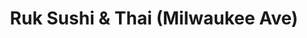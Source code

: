 ---
layout: place
title: "Ruk Sushi & Thai (Milwaukee Ave)"
permalink: /illinois/chicago/ruk-sushi-thai-milwaukee-ave.html
stateAbbr: IL
stateName: Illinois
cityName: Chicago
seo:
  name: "Ruk Sushi & Thai (Milwaukee Ave)"
  type: Restaurant
  links: http://www.ruksushi.com/
description: "Thai & Japanese dishes plus sushi offered in a straightforward BYOB setting. Ruk Sushi & Thai (Milwaukee Ave) serves delicious sushi in Chicago, Illinois. Try fresh Japanese dishes for a great dining experience. Available for takeout, delivery, lunch, and dinner."
place_id: ChIJf9T2bj7MD4gR0l8bHcHcvAQ
photos:
  - name: >-
      places/ChIJf9T2bj7MD4gR0l8bHcHcvAQ/photos/AeeoHcJGOGj53rJtdrY0GtEL-IwM1j94fVeumEGWm73cH9tGqXCajvKCvuXmjuMd4yukuqvpOgJCsT5-2mEI95lM0lWGkAx-151F0jO_Xy3nP9UbefYTmfiX0pRJsSKyLF6NbwVVjcsYpbPJpRieHf5u1oZ3W3gwPuEDRLz5poRkdMj-2vPP206UbKXIFPdeT_A9DkPKxrOPSXGsU_haAgg4WTJ1DfzU5Q9CTTBaD9B0TSxsmOXxTLRg508GF-l6XMiWgcgQnf2WqnVZHW8uwnc0IpXwFmimEMVuXkKm-jof9DMInW917ORs6nxVa_ZUD8wJPLVENq0PGHIGK7NTPcGGicAJwMPFTnFepttbATUnwLypSDd02-4ppJAK6xzi2jvHHjBAXfcaCck6PtU9SD7abz4zKauDFCJJew-ocCrCPztMLQ
    widthPx: 4032
    heightPx: 3024
    authorAttributions:
      - displayName: Dr. George E Barsa
        uri: https://maps.google.com/maps/contrib/118400325964990782263
        photoUri: >-
          https://lh3.googleusercontent.com/a-/ALV-UjVSzVodSp3zX6l_uy8IqWafD9f8NHX42Tt8b6fgJoHC4Su3kig0=s100-p-k-no-mo
    flagContentUri: >-
      https://www.google.com/local/imagery/report/?cb_client=maps_api_places.places_api&image_key=!1e10!2sCIHM0ogKEICAgIDZgLvAdg&hl=en-US
    googleMapsUri: >-
      https://www.google.com/maps/place//data=!3m4!1e2!3m2!1sCIHM0ogKEICAgIDZgLvAdg!2e10!4m2!3m1!1s0x880fcc3e6ef6d47f:0x4bcdcc11d1b5fd2
  - name: >-
      places/ChIJf9T2bj7MD4gR0l8bHcHcvAQ/photos/AeeoHcKbtn4jeAAImTAgmmoxOeaIkHyEwXW5tD8IE1xd3Hw5vIhGvOpO2sax3HWEekbrZ7zfw9XHvlmoXRQiN0GSPadRl4X4M5XF4fB9owydm8yRDBbYvsEaf_5zucVBDFXwqnDuRVKRe4D79lkgOgiNkju7p7Bw4llFS-6NgYGlfJweuOFJXG6EG_EPfWgRE1jrrhFEk13T13ihnq_03ABHhwdk3k-85B6ldgrn2DuJV8uRjg7jb4X4iHbM04xz8bR5MdSQI_Camn0jmXip5582MtDM383hKS2mPziKEhfnJabIdrwgF5qBZ6hZo7tzsr3ExPHwbquykQqG7N2BuT7pQiYst2iQySf9sHyzr9Esh--V87HxDSzrB1jLCCFbIWjzbpFN6GPZVHRJItnQ37tn-OZnhcnO1Qc1Xjyx_yW3oMZf0Q
    widthPx: 4000
    heightPx: 2252
    authorAttributions:
      - displayName: ezell hudson
        uri: https://maps.google.com/maps/contrib/107225902383816640963
        photoUri: >-
          https://lh3.googleusercontent.com/a-/ALV-UjVFB-G2pJflrTYkxJRGDWbgWbFIIqdyT9f1DKtsmsCsIQEXQn9T=s100-p-k-no-mo
    flagContentUri: >-
      https://www.google.com/local/imagery/report/?cb_client=maps_api_places.places_api&image_key=!1e10!2sCIHM0ogKEICAgID6q4WuKQ&hl=en-US
    googleMapsUri: >-
      https://www.google.com/maps/place//data=!3m4!1e2!3m2!1sCIHM0ogKEICAgID6q4WuKQ!2e10!4m2!3m1!1s0x880fcc3e6ef6d47f:0x4bcdcc11d1b5fd2
  - name: >-
      places/ChIJf9T2bj7MD4gR0l8bHcHcvAQ/photos/AeeoHcJCvJOjRFRTdWAnf9aZRSdpwVsKN2cxfp9CiU_v37_7D4HfJAhsdsUyhwG605q95e46F7nMeZh_JiLooziqHRU7yOH07sAII-ELPj7rG3-zk1BXFJICpYr_YfqR6fdoSDrgzwhq5cGOW_rFwxHvWviO6okXnG9ChMYJALNvNuf4VYZETEGhakRlsQh361YJPwRECFVSkizA2SevJwXJ7AsDRPl35uzcWcoluh_SuwnzHjN5687Co0CLwOEWZfVbZ0oGv3FIBpzuXDRaVyAyC6YKqAI2O9r4pTyz6BCOjsqq98GldxwXeffVQxSSwyBGNPAsCmhJmU3yOojp99_LoYl64C9jKZUUyvof5HUENvboPfvT8ZOcGd0Fr0aL0hnxr3CDsBYQEGBMyFtflOpMBv5zw9gIZUTTQNfsP5ogkLNUuWEn
    widthPx: 4032
    heightPx: 3024
    authorAttributions:
      - displayName: Dr. George E Barsa
        uri: https://maps.google.com/maps/contrib/118400325964990782263
        photoUri: >-
          https://lh3.googleusercontent.com/a-/ALV-UjVSzVodSp3zX6l_uy8IqWafD9f8NHX42Tt8b6fgJoHC4Su3kig0=s100-p-k-no-mo
    flagContentUri: >-
      https://www.google.com/local/imagery/report/?cb_client=maps_api_places.places_api&image_key=!1e10!2sCIHM0ogKEICAgIDZgLvA9gE&hl=en-US
    googleMapsUri: >-
      https://www.google.com/maps/place//data=!3m4!1e2!3m2!1sCIHM0ogKEICAgIDZgLvA9gE!2e10!4m2!3m1!1s0x880fcc3e6ef6d47f:0x4bcdcc11d1b5fd2
  - name: >-
      places/ChIJf9T2bj7MD4gR0l8bHcHcvAQ/photos/AeeoHcI5yKI5-1De_oiEVGKJVgI8Pp-BH24wEfnFPTps-StTikCSw6xX8ar7nkHThub27UlmjiYaUo3kl9Z7EOnB6SfZR2zXLr2AKC53PphQSE5SWSSAYJWqbOc3GcNQDWIcXcIfcr6p3NRf_Kq8cesvbO5Mne2hWEJU-CkqXfTbqJh8tJqeQvgQk3qQNVtnwK8hniBHrlnfMj7IKfyri9UfOBn9AMsmskU3TqBMMNZSM9yIku3Sww-_piBwdxcZdmU0Aw5cZvSv0c3rFtJ1CsTCyoZovFuklWAgVasxOxv7sBCswSW3oNXJEijNxv4Fr5FxtzyBeYpamBQ-W2H9rU-5wWB4MsmyIXZOf7UefnGBE4wpf_dYy3I5tTVKvGI0NGPiHXVJSktyA1Il6B7xxWttKVmmr_datLWD3ZeKvlRgvl6H-wE
    widthPx: 3000
    heightPx: 4000
    authorAttributions:
      - displayName: Virginia Czarnecki
        uri: https://maps.google.com/maps/contrib/114034651463569570300
        photoUri: >-
          https://lh3.googleusercontent.com/a-/ALV-UjWqRuEQAjTQOFu3kDfCRzbNLut01um92_PcLCAEWDr1EHV22wXp=s100-p-k-no-mo
    flagContentUri: >-
      https://www.google.com/local/imagery/report/?cb_client=maps_api_places.places_api&image_key=!1e10!2sCIHM0ogKEICAgIDX0Jiy8wE&hl=en-US
    googleMapsUri: >-
      https://www.google.com/maps/place//data=!3m4!1e2!3m2!1sCIHM0ogKEICAgIDX0Jiy8wE!2e10!4m2!3m1!1s0x880fcc3e6ef6d47f:0x4bcdcc11d1b5fd2
  - name: >-
      places/ChIJf9T2bj7MD4gR0l8bHcHcvAQ/photos/AeeoHcKCyKEqUp1Ypelh-lHGSswwd-3DiTg3VI3OLvHsTx2QWGpD_rPvvbNmt6kmXgzpNcVkLk0astAB_fkzdAlUosBDr1l3xQKAYeAFCLv_6o3w7crXohaQYGrk0gkwV7gGjjw7n1LBYE0VeDVqqdZ2KzYb7b5ubHxenB0zrqYaFcWhcYDGDGDvg5buEj29-7eWJv6aGHHm95XrORr1bBgvxI410xF1sfohBCA2bxUvc0zo5DI6zyk60DuPd4I5Yaz4QbIqnnOQLZcd8Lh6OaxEfNkmpOHrqnMjYbVdr98VshO3WA7xmKs2E0FlQAdEfOtQ-32U8Fluh8t5K-TBVga-z5zDd4H6bfgzmALqKX4bb3NTLj3ywgfrXTlLoB-X3jU4fS806FMQ12lLzytzrEg9WjG5xgJqicxYXG1is6Kda3Yp6Qt0
    widthPx: 4032
    heightPx: 3024
    authorAttributions:
      - displayName: siewyin Yinng
        uri: https://maps.google.com/maps/contrib/112895450069960145506
        photoUri: >-
          https://lh3.googleusercontent.com/a-/ALV-UjU3f1VWwQZWLjyKgC7dnTiykStEyavk6a2djwZfYP_wUl43-pE=s100-p-k-no-mo
    flagContentUri: >-
      https://www.google.com/local/imagery/report/?cb_client=maps_api_places.places_api&image_key=!1e10!2sCIHM0ogKEICAgICduuj60AE&hl=en-US
    googleMapsUri: >-
      https://www.google.com/maps/place//data=!3m4!1e2!3m2!1sCIHM0ogKEICAgICduuj60AE!2e10!4m2!3m1!1s0x880fcc3e6ef6d47f:0x4bcdcc11d1b5fd2
  - name: >-
      places/ChIJf9T2bj7MD4gR0l8bHcHcvAQ/photos/AeeoHcL74jjgKx3fiTzwBOmUqfpDc10lETz4t7NxBr4SzGYNBLtOlhowOt_2_rMsknt4keBqwgZt7gTLiaMg1xMXj90QY87qQ-p6xYRKGPbCtKKaDOGSMgma01IaVNBAaqdLG-P-P6Vdw_fKnYNCAUJran9zb1uS48r9iGfMRet77ti3GbJ9k8-_t8J-PdszkERqvx7duQO7vcbL0vsmqqvjnuG9QYG0QLGfcqGGZy4TpyWbUlZ9Ma9Zahyherye133B16Ip78tOzBZOGcJHOj0SbAHTCsmZ59-qvCW2hOYOevUE5t6SGD49Jp0en5yVayQiYTadmYYc7I4fsCAz5PM1oyIiGHCM3kjH-m6mq7es1nc0G3Rq9zquQXWSVQpzrXuSXbQIiiWszHbT2KMdLU-BeFgiNFBhB8WD0J47Svv9Dqr0AA
    widthPx: 4032
    heightPx: 3024
    authorAttributions:
      - displayName: siewyin Yinng
        uri: https://maps.google.com/maps/contrib/112895450069960145506
        photoUri: >-
          https://lh3.googleusercontent.com/a-/ALV-UjU3f1VWwQZWLjyKgC7dnTiykStEyavk6a2djwZfYP_wUl43-pE=s100-p-k-no-mo
    flagContentUri: >-
      https://www.google.com/local/imagery/report/?cb_client=maps_api_places.places_api&image_key=!1e10!2sCIHM0ogKEICAgICduuj6MA&hl=en-US
    googleMapsUri: >-
      https://www.google.com/maps/place//data=!3m4!1e2!3m2!1sCIHM0ogKEICAgICduuj6MA!2e10!4m2!3m1!1s0x880fcc3e6ef6d47f:0x4bcdcc11d1b5fd2
  - name: >-
      places/ChIJf9T2bj7MD4gR0l8bHcHcvAQ/photos/AeeoHcLmIsEgQXpa0LQYq-S9DXr4wL4Ki5e2GYaAXE_UvvofVRgKI6IrMp7mr7Oktay8zVIvhQ0jgC21UNDuSEAzgwumSJk2qM3HcC8e3ja9lB5518fhR-MpflYkOAzK_fZ3hvCK2f-FuY-c4YfgPaW6AWenPTGmuqrouRFnyCEG-8AuYMkJEU2RvNqQ9nDFlnF9RPVu6H9M9HZjXW9H192pzwbJrzWPADolT1KxK4EWx0E1ehqsc27Mua61_9Uy9FYhU3BCWsExJsD4y0C0lfU4B9p-2Pxkxxb-OwgPxdzG9tfK2cowxOEKbKw8IIw5Xp4uH-Qs1g73NDPtVi-aksw8joefDongJ4_R2GWGJaV4a03petoaw2y9oMtsgN942R_IMxwQ8TMTDqSpqF99QjjkjB7zKxclKFb_F6Z06E-eMo0
    widthPx: 4032
    heightPx: 1960
    authorAttributions:
      - displayName: Angela Capeles
        uri: https://maps.google.com/maps/contrib/114080259173934189794
        photoUri: >-
          https://lh3.googleusercontent.com/a/ACg8ocLAnS28EDwD1cAdi94xnTGZqlTUYMKu7WSK3YYuWtt0VhvMLQ=s100-p-k-no-mo
    flagContentUri: >-
      https://www.google.com/local/imagery/report/?cb_client=maps_api_places.places_api&image_key=!1e10!2sCIHM0ogKEICAgICk2OrjCA&hl=en-US
    googleMapsUri: >-
      https://www.google.com/maps/place//data=!3m4!1e2!3m2!1sCIHM0ogKEICAgICk2OrjCA!2e10!4m2!3m1!1s0x880fcc3e6ef6d47f:0x4bcdcc11d1b5fd2
  - name: >-
      places/ChIJf9T2bj7MD4gR0l8bHcHcvAQ/photos/AeeoHcLYVFVYXNS0oPj1obvFgTezxljjOBhHsEvJ4efbXreRBrYoj5CzSTttY8SluwRI96G9gKGnFpW0eyQxlv1AL-oIKcxtkx0siF8sFyPChUxxKrXaxgw701M62Ppq7hdMk6ANotclPAoQpkXS1qX7Fry7m-2U55dVB47w9cOf6RKFm0PiACxB66H6khcOMN1sv_azWyXdPIX5WxojjToXx3ZMbJ9Hj6rj7_c9nrIDxc3ZpV6Z_57QeFsDIS-XIK88v2U2-z65Ge6gXMSuYBlZbjYv7clJK1cjOOdMQbl9YpMCQQx0IfiU9pd9eL-n8dyUPSnPVpHSVX-SKzDxdgJD6EeQejToxCnFFZbr1jEVk1J4uczq2za5tKaZ3jSDEyYugeGCVD4mIPWndIceBffL0hyow4Ujy0PwqOpbuoNXAmJ0gw
    widthPx: 4032
    heightPx: 3024
    authorAttributions:
      - displayName: siewyin Yinng
        uri: https://maps.google.com/maps/contrib/112895450069960145506
        photoUri: >-
          https://lh3.googleusercontent.com/a-/ALV-UjU3f1VWwQZWLjyKgC7dnTiykStEyavk6a2djwZfYP_wUl43-pE=s100-p-k-no-mo
    flagContentUri: >-
      https://www.google.com/local/imagery/report/?cb_client=maps_api_places.places_api&image_key=!1e10!2sCIHM0ogKEICAgICduuj6CA&hl=en-US
    googleMapsUri: >-
      https://www.google.com/maps/place//data=!3m4!1e2!3m2!1sCIHM0ogKEICAgICduuj6CA!2e10!4m2!3m1!1s0x880fcc3e6ef6d47f:0x4bcdcc11d1b5fd2
  - name: >-
      places/ChIJf9T2bj7MD4gR0l8bHcHcvAQ/photos/AeeoHcJLZfGfJWUlVHQb37EavjGQ6_vX-3m8W9ZNPBeHI2zTfuvjjJ5L86k1xElyhriRsSPMaiYXt4PodEL5WJT24F0Phzkgif4MINTpq3oK-IAoJgEkCryStStTEKRGiPaiJTbvrMTV6Rtd3lnqwV1PdpGx3Ifl5L09jqx6th-FEevyT2MCJuVNKAfSe663lw2kV0EKTEm_v-3QTe6G87xizYknVDl8VkyUnRTAHofBEOqlsD4LDxcCYTvMMWNpbzWxx6T8ix01DJ0Isf6-xiO7usC8U8RFzGmHrJ6wXzgu_FuCDoT1gjGQtycZebkb_xNN-trVz8a44yCi_pd0rGHNVJdZJypt_lBZqSExKUWnvPJdfMFeuyDh0dzqQzfU07aIL6AuCZYkVtjCLv1X5tHQieRR8zSWTHTIDGJiVSH3x6oe94c
    widthPx: 4032
    heightPx: 2268
    authorAttributions:
      - displayName: Alina Kruk-Velazquez
        uri: https://maps.google.com/maps/contrib/103188895714361054837
        photoUri: >-
          https://lh3.googleusercontent.com/a-/ALV-UjVnvH3sIHJKVI1_Lmv8EuN0r8LjqjII2gxRG3EUYQL0Ay7mPR6HMw=s100-p-k-no-mo
    flagContentUri: >-
      https://www.google.com/local/imagery/report/?cb_client=maps_api_places.places_api&image_key=!1e10!2sCIHM0ogKEICAgICJhoGJ5AE&hl=en-US
    googleMapsUri: >-
      https://www.google.com/maps/place//data=!3m4!1e2!3m2!1sCIHM0ogKEICAgICJhoGJ5AE!2e10!4m2!3m1!1s0x880fcc3e6ef6d47f:0x4bcdcc11d1b5fd2
  - name: >-
      places/ChIJf9T2bj7MD4gR0l8bHcHcvAQ/photos/AeeoHcI5rMalJUno4TK7Tm45HCo3ZaGRfwoOAYMqoZDZ9PFom_QEXoPCBDip05BVEi7Zi7l_m0roSua_u7CEgbDgarH0YNmG0Y57eH6Z_eKJvvba4eu8ZoCa-M6gud0UwwixqM_SyDWXKdMu857uepX8fIc-z5ZlNlYDDDjZ7FLJ5JIQJdUapQ6T9RHB_w4hoV2p7jHgoQfgHCQfFIf-xhftACW5TrWCuA08-Qro6F9eq1pbKw5HOPXWmzad7AcJc-mKnNmqJfnYW20pcz8y_EFei2tRqsWjvOYsZvHwxZLajCm0tFRu-9wZUFX-F3cjCirPOzzRRlPDxzQrN8cqQWy2f5ov-BtHKOn1PvXx-8Gs5fbvc00r4o8K2qyFZS-PJjizMtz90U24MzTMotcqd9dqDwHid_IWbdV5TBiPEfvD3bl1duJg
    widthPx: 3024
    heightPx: 4032
    authorAttributions:
      - displayName: sayak chakrabarty
        uri: https://maps.google.com/maps/contrib/117228469671180483098
        photoUri: >-
          https://lh3.googleusercontent.com/a-/ALV-UjXrB8tcNnzk686TAyK0OAqTNzJZi7QDGO_BBZRtTA5I2WYKre5y=s100-p-k-no-mo
    flagContentUri: >-
      https://www.google.com/local/imagery/report/?cb_client=maps_api_places.places_api&image_key=!1e10!2sCIHM0ogKEICAgIC1g_bXlQE&hl=en-US
    googleMapsUri: >-
      https://www.google.com/maps/place//data=!3m4!1e2!3m2!1sCIHM0ogKEICAgIC1g_bXlQE!2e10!4m2!3m1!1s0x880fcc3e6ef6d47f:0x4bcdcc11d1b5fd2
address: 4431 N Milwaukee Ave, Chicago, IL 60630, USA
street: 4431 N Milwaukee Ave
city: Chicago
state: IL
zip: '60630'
country: USA
neighborhood: Portage Park
latitude: '41.961390'
longitude: '-87.754924'
accessibility_options:
  wheelchairAccessibleEntrance: true
  wheelchairAccessibleSeating: true
business_status: OPERATIONAL
name: Ruk Sushi & Thai (Milwaukee Ave)
google_maps_links:
  directionsUri: >-
    https://www.google.com/maps/dir//''/data=!4m7!4m6!1m1!4e2!1m2!1m1!1s0x880fcc3e6ef6d47f:0x4bcdcc11d1b5fd2!3e0
  placeUri: https://maps.google.com/?cid=341390393748447186
  writeAReviewUri: >-
    https://www.google.com/maps/place//data=!4m3!3m2!1s0x880fcc3e6ef6d47f:0x4bcdcc11d1b5fd2!12e1
  reviewsUri: >-
    https://www.google.com/maps/place//data=!4m4!3m3!1s0x880fcc3e6ef6d47f:0x4bcdcc11d1b5fd2!9m1!1b1
  photosUri: >-
    https://www.google.com/maps/place//data=!4m3!3m2!1s0x880fcc3e6ef6d47f:0x4bcdcc11d1b5fd2!10e5
primary_type: Sushi Restaurant
opening_hours:
  regular: null
  current: null
secondary_opening_hours:
  regular:
    weekdayDescriptions: null
    type: null
  current:
    weekdayDescriptions: null
    type: null
phone: (773) 286-1900
price_level: PRICE_LEVEL_MODERATE
price_range: $10 &ndash; $20
rating: '4.4'
rating_count: 371
website: http://www.ruksushi.com/
reviews:
  - name: >-
      places/ChIJf9T2bj7MD4gR0l8bHcHcvAQ/reviews/ChZDSUhNMG9nS0VJQ0FnTUR3a0wzbFRBEAE
    relativePublishTimeDescription: 3 weeks ago
    rating: 5
    text:
      text: >-
        I'm attending the bartending school on the corner of Montrose and
        Milwaukee, and the owner recommended this place

        I like did my foolproof crab ragoon test. And I must say delicious
        dosent describe how creamy and crunchy and perfect the ragoons were.
        Sauce compliments, but it's so good it's not really needed.

        Sushi was interesting 🤔 Crunchy rice - smooth interior

        My spicy salmon was fulfilling. And the Wasabi pack a kick, so if you
        want to clear your sinuses, def recommend it.
      languageCode: en
    originalText:
      text: >-
        I'm attending the bartending school on the corner of Montrose and
        Milwaukee, and the owner recommended this place

        I like did my foolproof crab ragoon test. And I must say delicious
        dosent describe how creamy and crunchy and perfect the ragoons were.
        Sauce compliments, but it's so good it's not really needed.

        Sushi was interesting 🤔 Crunchy rice - smooth interior

        My spicy salmon was fulfilling. And the Wasabi pack a kick, so if you
        want to clear your sinuses, def recommend it.
      languageCode: en
    authorAttribution:
      displayName: Desiree Lopez
      uri: https://www.google.com/maps/contrib/108765717938615828596/reviews
      photoUri: >-
        https://lh3.googleusercontent.com/a-/ALV-UjVNNQ6vYXk4X4BTgKNxzpkvtR6CuvUh6r4NS5Df9_AFKkhjz8IxQw=s128-c0x00000000-cc-rp-mo-ba4
    publishTime: '2025-03-22T22:21:37.544250Z'
    flagContentUri: >-
      https://www.google.com/local/review/rap/report?postId=ChZDSUhNMG9nS0VJQ0FnTUR3a0wzbFRBEAE&d=17924085&t=1
    googleMapsUri: >-
      https://www.google.com/maps/reviews/data=!4m6!14m5!1m4!2m3!1sChZDSUhNMG9nS0VJQ0FnTUR3a0wzbFRBEAE!2m1!1s0x880fcc3e6ef6d47f:0x4bcdcc11d1b5fd2
  - name: >-
      places/ChIJf9T2bj7MD4gR0l8bHcHcvAQ/reviews/ChdDSUhNMG9nS0VJQ0FnSUNkdXVqNm9BRRAB
    relativePublishTimeDescription: a year ago
    rating: 5
    text:
      text: >-
        Nice and warm ambience- restaurant.  Great atmosphere with the many full
        size windows.  Comfortable seating too.


        Food was absolutely delicious from the appetizers, thai ice coffee, main
        course Thai specialty dishes to a variety of sushi rolls!  Amazing!  See
        pictures.


        Service was fabulous anf friendly. Dishes were prepared hot and timely.


        Dine in, carry out and delivery services.

        Yumm!


        Metered street parking.
      languageCode: en
    originalText:
      text: >-
        Nice and warm ambience- restaurant.  Great atmosphere with the many full
        size windows.  Comfortable seating too.


        Food was absolutely delicious from the appetizers, thai ice coffee, main
        course Thai specialty dishes to a variety of sushi rolls!  Amazing!  See
        pictures.


        Service was fabulous anf friendly. Dishes were prepared hot and timely.


        Dine in, carry out and delivery services.

        Yumm!


        Metered street parking.
      languageCode: en
    authorAttribution:
      displayName: siewyin Yinng
      uri: https://www.google.com/maps/contrib/112895450069960145506/reviews
      photoUri: >-
        https://lh3.googleusercontent.com/a-/ALV-UjU3f1VWwQZWLjyKgC7dnTiykStEyavk6a2djwZfYP_wUl43-pE=s128-c0x00000000-cc-rp-mo-ba5
    publishTime: '2024-02-16T23:07:43.178016Z'
    flagContentUri: >-
      https://www.google.com/local/review/rap/report?postId=ChdDSUhNMG9nS0VJQ0FnSUNkdXVqNm9BRRAB&d=17924085&t=1
    googleMapsUri: >-
      https://www.google.com/maps/reviews/data=!4m6!14m5!1m4!2m3!1sChdDSUhNMG9nS0VJQ0FnSUNkdXVqNm9BRRAB!2m1!1s0x880fcc3e6ef6d47f:0x4bcdcc11d1b5fd2
  - name: >-
      places/ChIJf9T2bj7MD4gR0l8bHcHcvAQ/reviews/ChZDSUhNMG9nS0VJQ0FnSUN6ODdXckdBEAE
    relativePublishTimeDescription: 9 months ago
    rating: 5
    text:
      text: >-
        PERFECTION!!!! Everything I ordered was fabulous. The miso was perfect
        with just the right amount of tofu & nori. The seaweed salad was almost
        crisp...super fresh and not slimey in the least the way it can sometimes
        get screwed up. Not this time!!!The salmon teriyaki(you just have to ask
        as it's not on the menu) kudos to the chef. The " cabbage" bed was a bit
        small but the carrots & OMG broccoli were magical. Steamed just 2
        seconds past raw!!!!  And to splurge & treat myself the Thai iced coffee
        was just right as were the deep fried bananas(got a perfect potassium
        fix)! The delivery young man was polite, followed directions to call and
        even though it was a busy time & night HANDED me, the gimp, the food and
        made sure I was steady & ok!!!!AWESOME MANNERS & KINDNESS. The dinner
        was worth every penny. I could have done without the rice, but now have
        enough for a midnight "snack". And even though their sushi is also
        great....this


        was a PERFECT DINNER. THANK YOU,  RUK!!!!!  OK THIS IS IMPOSSIBLE BUT 3
        PERFECT DINNERS OVER SEVERAL WEEKS. MAGIC & SUPER HEALTHY!!!!!!
      languageCode: en
    originalText:
      text: >-
        PERFECTION!!!! Everything I ordered was fabulous. The miso was perfect
        with just the right amount of tofu & nori. The seaweed salad was almost
        crisp...super fresh and not slimey in the least the way it can sometimes
        get screwed up. Not this time!!!The salmon teriyaki(you just have to ask
        as it's not on the menu) kudos to the chef. The " cabbage" bed was a bit
        small but the carrots & OMG broccoli were magical. Steamed just 2
        seconds past raw!!!!  And to splurge & treat myself the Thai iced coffee
        was just right as were the deep fried bananas(got a perfect potassium
        fix)! The delivery young man was polite, followed directions to call and
        even though it was a busy time & night HANDED me, the gimp, the food and
        made sure I was steady & ok!!!!AWESOME MANNERS & KINDNESS. The dinner
        was worth every penny. I could have done without the rice, but now have
        enough for a midnight "snack". And even though their sushi is also
        great....this


        was a PERFECT DINNER. THANK YOU,  RUK!!!!!  OK THIS IS IMPOSSIBLE BUT 3
        PERFECT DINNERS OVER SEVERAL WEEKS. MAGIC & SUPER HEALTHY!!!!!!
      languageCode: en
    authorAttribution:
      displayName: Virginia Czarnecki
      uri: https://www.google.com/maps/contrib/114034651463569570300/reviews
      photoUri: >-
        https://lh3.googleusercontent.com/a-/ALV-UjWqRuEQAjTQOFu3kDfCRzbNLut01um92_PcLCAEWDr1EHV22wXp=s128-c0x00000000-cc-rp-mo-ba5
    publishTime: '2024-06-30T01:53:48.868935Z'
    flagContentUri: >-
      https://www.google.com/local/review/rap/report?postId=ChZDSUhNMG9nS0VJQ0FnSUN6ODdXckdBEAE&d=17924085&t=1
    googleMapsUri: >-
      https://www.google.com/maps/reviews/data=!4m6!14m5!1m4!2m3!1sChZDSUhNMG9nS0VJQ0FnSUN6ODdXckdBEAE!2m1!1s0x880fcc3e6ef6d47f:0x4bcdcc11d1b5fd2
  - name: >-
      places/ChIJf9T2bj7MD4gR0l8bHcHcvAQ/reviews/ChZDSUhNMG9nS0VJQ0FnSUMxZ19iWFpREAE
    relativePublishTimeDescription: a year ago
    rating: 5
    text:
      text: >-
        This restaurant has perfect 5 star rating on GrubHub despite being rated
        over 1500 times and I was curious. Th rating is indeed true and I just
        has one of the best shrimp tempura sushi in my life. Their signature
        dish is the Godzilla which is the one I had and it's definitely the best
        seller. I am blown away by th taste they pack in just less than 15 USD.
      languageCode: en
    originalText:
      text: >-
        This restaurant has perfect 5 star rating on GrubHub despite being rated
        over 1500 times and I was curious. Th rating is indeed true and I just
        has one of the best shrimp tempura sushi in my life. Their signature
        dish is the Godzilla which is the one I had and it's definitely the best
        seller. I am blown away by th taste they pack in just less than 15 USD.
      languageCode: en
    authorAttribution:
      displayName: sayak chakrabarty
      uri: https://www.google.com/maps/contrib/117228469671180483098/reviews
      photoUri: >-
        https://lh3.googleusercontent.com/a-/ALV-UjXrB8tcNnzk686TAyK0OAqTNzJZi7QDGO_BBZRtTA5I2WYKre5y=s128-c0x00000000-cc-rp-mo-ba6
    publishTime: '2024-01-02T19:31:27.017905Z'
    flagContentUri: >-
      https://www.google.com/local/review/rap/report?postId=ChZDSUhNMG9nS0VJQ0FnSUMxZ19iWFpREAE&d=17924085&t=1
    googleMapsUri: >-
      https://www.google.com/maps/reviews/data=!4m6!14m5!1m4!2m3!1sChZDSUhNMG9nS0VJQ0FnSUMxZ19iWFpREAE!2m1!1s0x880fcc3e6ef6d47f:0x4bcdcc11d1b5fd2
  - name: >-
      places/ChIJf9T2bj7MD4gR0l8bHcHcvAQ/reviews/ChZDSUhNMG9nS0VJQ0FnSURaZ051eFFBEAE
    relativePublishTimeDescription: a year ago
    rating: 5
    text:
      text: >-
        My first time there ! I asked the chef to surprise me with his best 5
        rolls , and all of them were excellent, fresh fish, excellent mix of
        flavor ! I tried to pick one to be my favorite or to rank the rolls!
        Honestly they were all excellent!

        Definitely will be back to try some more !
      languageCode: en
    originalText:
      text: >-
        My first time there ! I asked the chef to surprise me with his best 5
        rolls , and all of them were excellent, fresh fish, excellent mix of
        flavor ! I tried to pick one to be my favorite or to rank the rolls!
        Honestly they were all excellent!

        Definitely will be back to try some more !
      languageCode: en
    authorAttribution:
      displayName: Dr. George E Barsa
      uri: https://www.google.com/maps/contrib/118400325964990782263/reviews
      photoUri: >-
        https://lh3.googleusercontent.com/a-/ALV-UjVSzVodSp3zX6l_uy8IqWafD9f8NHX42Tt8b6fgJoHC4Su3kig0=s128-c0x00000000-cc-rp-mo-ba4
    publishTime: '2023-09-21T20:40:07.968289Z'
    flagContentUri: >-
      https://www.google.com/local/review/rap/report?postId=ChZDSUhNMG9nS0VJQ0FnSURaZ051eFFBEAE&d=17924085&t=1
    googleMapsUri: >-
      https://www.google.com/maps/reviews/data=!4m6!14m5!1m4!2m3!1sChZDSUhNMG9nS0VJQ0FnSURaZ051eFFBEAE!2m1!1s0x880fcc3e6ef6d47f:0x4bcdcc11d1b5fd2
parking_options:
  freeStreetParking: true
  paidStreetParking: true
  valetParking: false
payment_options:
  acceptsCreditCards: true
  acceptsDebitCards: true
  acceptsCashOnly: false
  acceptsNfc: true
allow_dogs: null
curbside_pickup: null
delivery: true
dine_in: true
good_for_children: true
good_for_groups: true
good_for_sports: false
live_music: false
menu_for_children: false
outdoor_seating: false
reservable: true
restroom: true
serves_beer: false
serves_breakfast: false
serves_brunch: false
serves_cocktails: false
serves_coffee: null
serves_dinner: true
serves_dessert: true
serves_lunch: true
serves_vegetarian_food: true
serves_wine: false
takeout: true
summary: Thai & Japanese dishes plus sushi offered in a straightforward BYOB setting.

---